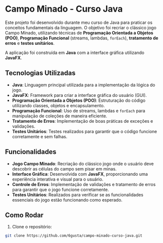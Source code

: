 # Campo Minado - Curso Java

Este projeto foi desenvolvido durante meu curso de Java para praticar os conceitos fundamentais da linguagem. O objetivo foi recriar o clássico jogo Campo Minado, utilizando técnicas de **Programação Orientada a Objetos (POO)**, **Programação Funcional** (streams, lambdas, `forEach`), **tratamento de erros** e **testes unitários**.

A aplicação foi construída em **Java** com a interface gráfica utilizando **JavaFX**.

## Tecnologias Utilizadas

- **Java**: Linguagem principal utilizada para a implementação da lógica do jogo.
- **JavaFX**: Framework para criar a interface gráfica do usuário (GUI).
- **Programação Orientada a Objetos (POO)**: Estruturação do código utilizando classes, objetos e encapsulamento.
- **Programação Funcional**: Uso de streams, lambdas e `forEach` para manipulação de coleções de maneira eficiente.
- **Tratamento de Erros**: Implementação de boas práticas de exceções e validações.
- **Testes Unitários**: Testes realizados para garantir que o código funcione corretamente e sem falhas.

## Funcionalidades

- **Jogo Campo Minado**: Recriação do clássico jogo onde o usuário deve descobrir as células do campo sem pisar em minas.
- **Interface Gráfica**: Desenvolvida com **JavaFX**, proporcionando uma experiência interativa e visual para o usuário.
- **Controle de Erros**: Implementação de validações e tratamento de erros para garantir que o jogo funcione corretamente.
- **Testes Unitários**: Realizados para verificar se as funcionalidades essenciais do jogo estão funcionando como esperado.

## Como Rodar

1. Clone o repositório:

```bash
git clone https://github.com/6gusta/campo-minado-curso-java.git
